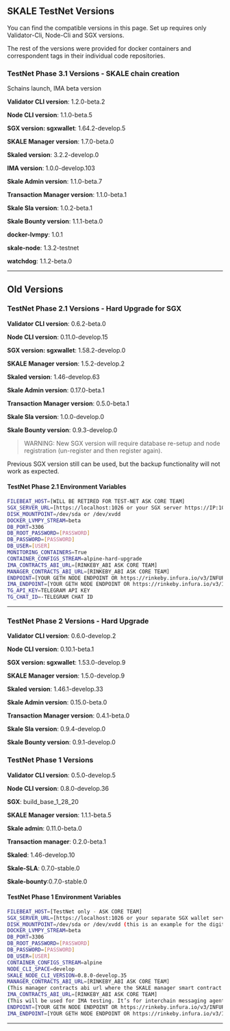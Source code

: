 ## SKALE TestNet Versions
You can find the compatible versions in this page. Set up requires only Validator-Cli, Node-Cli and SGX versions.

The rest of the versions were provided for docker containers and correspondent tags in their individual code repositories.

### TestNet Phase 3.1 Versions - SKALE chain creation
Schains launch, IMA beta version

**Validator CLI version**: 1.2.0-beta.2

**Node CLI version**: 1.1.0-beta.5

**SGX version: sgxwallet**: 1.64.2-develop.5

**SKALE Manager version**: 1.7.0-beta.0

**Skaled version**: 3.2.2-develop.0

**IMA version**: 1.0.0-develop.103

**Skale Admin version**: 1.1.0-beta.7

**Transaction Manager version**: 1.1.0-beta.1

**Skale Sla version**: 1.0.2-beta.1

**Skale Bounty version**: 1.1.1-beta.0

**docker-lvmpy**: 1.0.1

**skale-node**: 1.3.2-testnet

**watchdog**: 1.1.2-beta.0 

----------------
## Old Versions

### TestNet Phase 2.1 Versions - Hard Upgrade for SGX

**Validator CLI version**: 0.6.2-beta.0

**Node CLI version**: 0.11.0-develop.15

**SGX version: sgxwallet**: 1.58.2-develop.0

**SKALE Manager version**: 1.5.2-develop.2

**Skaled version**:  1.46-develop.63

**Skale Admin version**: 0.17.0-beta.1

**Transaction Manager version**: 0.5.0-beta.1

**Skale Sla version**: 1.0.0-develop.0

**Skale Bounty version**: 0.9.3-develop.0

> WARNING:  New SGX version will require database re-setup and node registration (un-register and then register again).

Previous SGX version still can be used, but the backup functionality will not work as expected.

#### TestNet Phase 2.1 Environment Variables

```bash
FILEBEAT_HOST=[WILL BE RETIRED FOR TEST-NET ASK CORE TEAM]
SGX_SERVER_URL=[https://localhost:1026 or your SGX server https://IP:1026]
DISK_MOUNTPOINT=/dev/sda or /dev/xvdd
DOCKER_LVMPY_STREAM=beta
DB_PORT=3306
DB_ROOT_PASSWORD=[PASSWORD]
DB_PASSWORD=[PASSWORD]
DB_USER=[USER]
MONITORING_CONTAINERS=True
CONTAINER_CONFIGS_STREAM=alpine-hard-upgrade
IMA_CONTRACTS_ABI_URL=[RINKEBY_ABI ASK CORE TEAM]
MANAGER_CONTRACTS_ABI_URL=[RINKEBY_ABI ASK CORE TEAM]
ENDPOINT=[YOUR GETH NODE ENDPOINT OR https://rinkeby.infura.io/v3/INFURA KEY]
IMA_ENDPOINT=[YOUR GETH NODE ENDPOINT OR https://rinkeby.infura.io/v3/INFURA KEY]
TG_API_KEY=TELEGRAM API KEY
TG_CHAT_ID=-TELEGRAM CHAT ID
```
---

### TestNet Phase 2 Versions - Hard Upgrade

**Validator CLI version**:  0.6.0-develop.2

**Node CLI version**: 0.10.1-beta.1

**SGX version: sgxwallet**: 1.53.0-develop.9

**SKALE Manager version**: 1.5.0-develop.9

**Skaled version**:  1.46.1-develop.33

**Skale Admin version**: 0.15.0-beta.0

**Transaction Manager version**: 0.4.1-beta.0

**Skale Sla version**: 0.9.4-develop.0

**Skale Bounty version**: 0.9.1-develop.0


### TestNet Phase 1 Versions

**Validator CLI version**: 0.5.0-develop.5

**Node CLI version**: 0.8.0-develop.36

**SGX**: build_base_1_28_20 

**SKALE Manager version**: 1.1.1-beta.5

**Skale admin**: 0.11.0-beta.0

**Transaction manager**: 0.2.0-beta.1 

**Skaled**: 1.46-develop.10

**Skale-SLA**: 0.7.0-stable.0

**Skale-bounty**:0.7.0-stable.0

#### TestNet Phase 1 Environment Variables

```bash
FILEBEAT_HOST=[TestNet only - ASK CORE TEAM]
SGX_SERVER_URL=[https://localhost:1026 or your separate SGX wallet server https://IP :1026]
DISK_MOUNTPOINT=/dev/sda or /dev/xvdd (this is an example for the digital ocean. You just need to use your 200gb block volume mount point)
DOCKER_LVMPY_STREAM=beta
DB_PORT=3306
DB_ROOT_PASSWORD=[PASSWORD]
DB_PASSWORD=[PASSWORD]
DB_USER=[USER]
CONTAINER_CONFIGS_STREAM=alpine
NODE_CLI_SPACE=develop
SKALE_NODE_CLI_VERSION=0.8.0-develop.35
MANAGER_CONTRACTS_ABI_URL=[RINKEBY_ABI ASK CORE TEAM]
(This manager contracts abi url where the SKALE manager smart contract ABI lives. This can change based on the beta versions or develop versions )
IMA_CONTRACTS_ABI_URL=[RINKEBY_ABI ASK CORE TEAM] 
(This will be used for IMA testing. It’s for interchain messaging agent feature for dApp developers)
ENDPOINT=[YOUR GETH NODE ENDPOINT OR https://rinkeby.infura.io/v3/INFURA KEY]
IMA_ENDPOINT=[YOUR GETH NODE ENDPOINT OR https://rinkeby.infura.io/v3/INFURA KEY]
```
--- 

